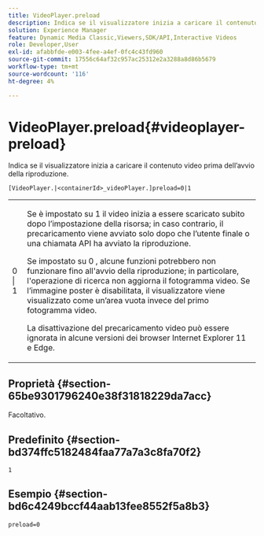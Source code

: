 ```yaml
---
title: VideoPlayer.preload
description: Indica se il visualizzatore inizia a caricare il contenuto video prima dell’avvio della riproduzione.
solution: Experience Manager
feature: Dynamic Media Classic,Viewers,SDK/API,Interactive Videos
role: Developer,User
exl-id: afabbfde-e003-4fee-a4ef-0fc4c43fd960
source-git-commit: 17556c64af32c957ac25312e2a3288a8d86b5679
workflow-type: tm+mt
source-wordcount: '116'
ht-degree: 4%

---
```


# VideoPlayer.preload{#videoplayer-preload}

Indica se il visualizzatore inizia a caricare il contenuto video prima dell’avvio della riproduzione.

`[VideoPlayer.|<containerId>_videoPlayer.]preload=0|1`

<table id="table_AE7AAFA9B4374E31B51D06511EB96401"> 
 <tbody> 
  <tr> 
   <td colname="col1"> <p> <span class="codeph"> 0 | 1 </span> </p> </td> 
   <td colname="col2"> <p> Se è impostato su <span class="codeph"> 1 </span> il video inizia a essere scaricato subito dopo l’impostazione della risorsa; in caso contrario, il precaricamento viene avviato solo dopo che l’utente finale o una chiamata API ha avviato la riproduzione. </p> <p>Se impostato su <span class="codeph"> 0 </span>, alcune funzioni potrebbero non funzionare fino all'avvio della riproduzione; in particolare, l'operazione di ricerca non aggiorna il fotogramma video. Se l’immagine poster è disabilitata, il visualizzatore viene visualizzato come un’area vuota invece del primo fotogramma video. </p> <p>La disattivazione del precaricamento video può essere ignorata in alcune versioni dei browser Internet Explorer 11 e Edge. </p> </td> 
  </tr> 
 </tbody> 
</table>

## Proprietà {#section-65be9301796240e38f31818229da7acc}

Facoltativo.

## Predefinito {#section-bd374ffc5182484faa77a7a3c8fa70f2}

`1`

## Esempio {#section-bd6c4249bccf44aab13fee8552f5a8b3}

`preload=0`
